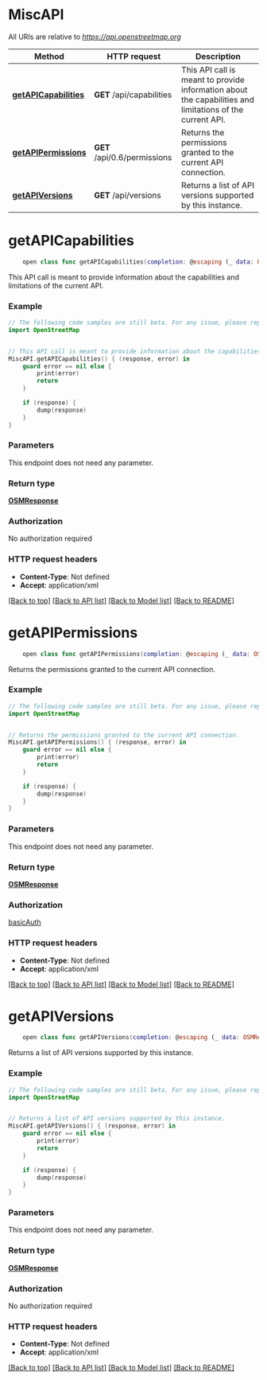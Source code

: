 # MiscAPI

All URIs are relative to *https://api.openstreetmap.org*

Method | HTTP request | Description
------------- | ------------- | -------------
[**getAPICapabilities**](MiscAPI.md#getapicapabilities) | **GET** /api/capabilities | This API call is meant to provide information about the capabilities and limitations of the current API.
[**getAPIPermissions**](MiscAPI.md#getapipermissions) | **GET** /api/0.6/permissions | Returns the permissions granted to the current API connection.
[**getAPIVersions**](MiscAPI.md#getapiversions) | **GET** /api/versions | Returns a list of API versions supported by this instance.


# **getAPICapabilities**
```swift
    open class func getAPICapabilities(completion: @escaping (_ data: OSMResponse?, _ error: Error?) -> Void)
```

This API call is meant to provide information about the capabilities and limitations of the current API.

### Example 
```swift
// The following code samples are still beta. For any issue, please report via http://github.com/OpenAPITools/openapi-generator/issues/new
import OpenStreetMap


// This API call is meant to provide information about the capabilities and limitations of the current API.
MiscAPI.getAPICapabilities() { (response, error) in
    guard error == nil else {
        print(error)
        return
    }

    if (response) {
        dump(response)
    }
}
```

### Parameters
This endpoint does not need any parameter.

### Return type

[**OSMResponse**](OSMResponse.md)

### Authorization

No authorization required

### HTTP request headers

 - **Content-Type**: Not defined
 - **Accept**: application/xml

[[Back to top]](#) [[Back to API list]](../README.md#documentation-for-api-endpoints) [[Back to Model list]](../README.md#documentation-for-models) [[Back to README]](../README.md)

# **getAPIPermissions**
```swift
    open class func getAPIPermissions(completion: @escaping (_ data: OSMResponse?, _ error: Error?) -> Void)
```

Returns the permissions granted to the current API connection.

### Example 
```swift
// The following code samples are still beta. For any issue, please report via http://github.com/OpenAPITools/openapi-generator/issues/new
import OpenStreetMap


// Returns the permissions granted to the current API connection.
MiscAPI.getAPIPermissions() { (response, error) in
    guard error == nil else {
        print(error)
        return
    }

    if (response) {
        dump(response)
    }
}
```

### Parameters
This endpoint does not need any parameter.

### Return type

[**OSMResponse**](OSMResponse.md)

### Authorization

[basicAuth](../README.md#basicAuth)

### HTTP request headers

 - **Content-Type**: Not defined
 - **Accept**: application/xml

[[Back to top]](#) [[Back to API list]](../README.md#documentation-for-api-endpoints) [[Back to Model list]](../README.md#documentation-for-models) [[Back to README]](../README.md)

# **getAPIVersions**
```swift
    open class func getAPIVersions(completion: @escaping (_ data: OSMResponse?, _ error: Error?) -> Void)
```

Returns a list of API versions supported by this instance.

### Example 
```swift
// The following code samples are still beta. For any issue, please report via http://github.com/OpenAPITools/openapi-generator/issues/new
import OpenStreetMap


// Returns a list of API versions supported by this instance.
MiscAPI.getAPIVersions() { (response, error) in
    guard error == nil else {
        print(error)
        return
    }

    if (response) {
        dump(response)
    }
}
```

### Parameters
This endpoint does not need any parameter.

### Return type

[**OSMResponse**](OSMResponse.md)

### Authorization

No authorization required

### HTTP request headers

 - **Content-Type**: Not defined
 - **Accept**: application/xml

[[Back to top]](#) [[Back to API list]](../README.md#documentation-for-api-endpoints) [[Back to Model list]](../README.md#documentation-for-models) [[Back to README]](../README.md)

